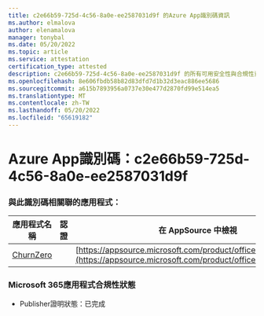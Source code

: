 ```yaml
---
title: c2e66b59-725d-4c56-8a0e-ee2587031d9f 的Azure App識別碼資訊
ms.author: elmalova
author: elenamalova
manager: tonybal
ms.date: 05/20/2022
ms.topic: article
ms.service: attestation
certification_type: attested
description: c2e66b59-725d-4c56-8a0e-ee2587031d9f 的所有可用安全性與合規性資訊。
ms.openlocfilehash: 8e606fbdb58b82d83dfd7d1b32d3eac886ee5686
ms.sourcegitcommit: a615b7893956a0737e30e477d2870fd99e514ea5
ms.translationtype: MT
ms.contentlocale: zh-TW
ms.lasthandoff: 05/20/2022
ms.locfileid: "65619182"
---
```

# <a name="azure-app-id-c2e66b59-725d-4c56-8a0e-ee2587031d9f"></a>Azure App識別碼：c2e66b59-725d-4c56-8a0e-ee2587031d9f


### <a name="apps-associated-with-this-id"></a>與此識別碼相關聯的應用程式：
| **應用程式名稱** | **認證** | **在 AppSource 中檢視** |
|--------------|---------------|-----------------------|
| [ChurnZero](../forward/WA200002581.md) |  | [https://appsource.microsoft.com/product/office/WA200002581](https://appsource.microsoft.com/product/office/WA200002581) |

### <a name="microsoft-365-app-compliance-status"></a>Microsoft 365應用程式合規性狀態
- Publisher證明狀態：已完成
